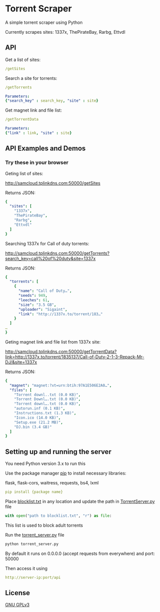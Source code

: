 # Torrent Scraper

A simple torrent scraper using Python

Currently scrapes sites: 1337x, ThePirateBay, Rarbg, Ettvdl

## API

Get a list of sites:
```yaml
/getSites
```

Search a site for torrents:
```yaml
/getTorrents

Parameters:
{"search_key" : search_key, "site" : site}
```

Get magnet link and file list:
```yaml
/getTorrentData

Parameters:
{"link" : link, "site" : site}
```

## API Examples and Demos
### Try these in your browser

Geting list of sites:

http://samcloud.tplinkdns.com:50000/getSites

Returns JSON:
```yaml
{
  "sites": [
    "1337x",
    "ThePirateBay",
    "Rarbg",
    "Ettvdl"
  ]
}
```

Searching 1337x for Call of duty torrents:

http://samcloud.tplinkdns.com:50000/getTorrents?search_key=call%20of%20duty&site=1337x

Returns JSON:
```yaml
{
  "torrents": [
    {
      "name": "Call of Duty…",
      "seeds": 949,
      "leeches": 61,
      "size": "3.5 GB",
      "uploader": "Sigaint",
      "link": "http://1337x.to/torrent/183…"
    }
  ]
…
}
```

Geting magnet link and file list from 1337x site:

http://samcloud.tplinkdns.com:50000/getTorrentData?link=http://1337x.to/torrent/1835137/Call-of-Duty-2-1-3-Repack-Mr-DJ/&site=1337x

Returns JSON:
```yaml
{
  "magnet": "magnet:?xt=urn:btih:97A1E506E2A0…",
  "files": [
    "Torrent downl..txt (0.0 KB)",
    "Torrent Downl….txt (0.0 KB)",
    "Torrent downl….txt (0.0 KB)",
    "autorun.inf (0.1 KB)",
    "Instructions.txt (1.3 KB)",
    "Icon.ico (14.0 KB)",
    "Setup.exe (21.2 MB)",
    "DJ.bin (3.4 GB)"
  ]
}
```

## Setting up and running the server

You need Python version 3.x to run this


Use the package manager [pip](https://pip.pypa.io/en/stable/) to install necessary libraries:

flask, flask-cors, waitress, requests, bs4, lxml

```yaml
pip install {package name}
```


Place [blocklist.txt](https://github.com/SameerBidi/Torrent-Scraping/blob/master/API/blocklist.txt) in any location and update the path in [TorrentServer.py](https://github.com/SameerBidi/Torrent-Scraping/blob/master/API/TorrentScraper.py) file
```python
with open("path to blocklist.txt", "r") as file:
```
This list is used to block adult torrents


Run the [torrent_server.py](https://github.com/SameerBidi/Torrent-Scraping/blob/master/API/torrent_server.py) file
```bash
python torrent_server.py
```
By default it runs on 0.0.0.0 (accept requests from everywhere) and port: 50000


Then access it using 
```yaml
http://server-ip:port/api
```

## License
[GNU GPLv3](https://choosealicense.com/licenses/gpl-3.0/)
